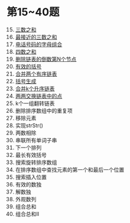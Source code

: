 # 第15~40题

15. [三数之和](problmes.15.md)
16. [最接近的三数之和](problems.16.md)
17. [电话号码的字母组合](problems.17.md)
18. [四数之和](problems.18.md)
19. [删除链表的倒数第N个节点](problems.19.md)
20. [有效的括号](problems.20.md)
21. [合并两个有序链表](problems.21.md)
22. [括号生成](problems.22.md)
23. [合并k个升序链表](problems.23.md)
24. [两两交换链表中的点](problems.24.md)
25. k个一组翻转链表
26. 删除排序数组中的重复项
27. 移除元素
28. 实现strStr()
29. 两数相除
30. 串联所有单词子串
31. 下一个排列
32. 最长有效括号
33. 搜索旋转排序数组
34. 在排序数组中查找元素的第一个和最后一个位置
35. 搜索插入位置
36. 有效的数独
37. 解数独
38. 外观数列
39. 组合总和
40. 组合总和II
